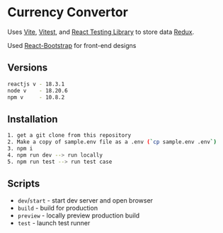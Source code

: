 # Currency Convertor

Uses [Vite](https://vitejs.dev/), [Vitest](https://vitest.dev/), and [React Testing Library](https://github.com/testing-library/react-testing-library) to store data [Redux](https://redux.js.org/).

Used [React-Bootstrap](https://react-bootstrap.netlify.app/) for front-end designs

## Versions
```bash
reactjs v - 18.3.1
node v    - 18.20.6
npm v     - 10.8.2
```

## Installation


```bash
1. get a git clone from this repository
2. Make a copy of sample.env file as a .env (`cp sample.env .env`)
3. npm i
4. npm run dev --> run locally
5. npm run test --> run test case

```

## Scripts

- `dev`/`start` - start dev server and open browser
- `build`       - build for production
- `preview`     - locally preview production build
- `test`        - launch test runner
